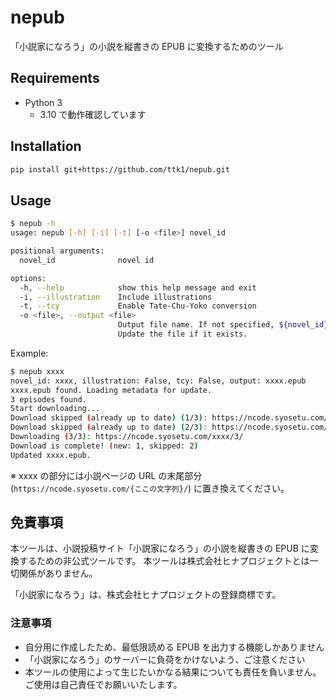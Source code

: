 # nepub

「小説家になろう」の小説を縦書きの EPUB に変換するためのツール

## Requirements

* Python 3
  * 3.10 で動作確認しています

## Installation

```sh
pip install git+https://github.com/ttk1/nepub.git
```

## Usage

```sh
$ nepub -h
usage: nepub [-h] [-i] [-t] [-o <file>] novel_id

positional arguments:
  novel_id              novel id

options:
  -h, --help            show this help message and exit
  -i, --illustration    Include illustrations
  -t, --tcy             Enable Tate-Chu-Yoko conversion
  -o <file>, --output <file>
                        Output file name. If not specified, ${novel_id}.epub is used.
                        Update the file if it exists.
```

Example:

```sh
$ nepub xxxx
novel_id: xxxx, illustration: False, tcy: False, output: xxxx.epub
xxxx.epub found. Loading metadata for update.
3 episodes found.
Start downloading...
Download skipped (already up to date) (1/3): https://ncode.syosetu.com/xxxx/1/
Download skipped (already up to date) (2/3): https://ncode.syosetu.com/xxxx/2/
Downloading (3/3): https://ncode.syosetu.com/xxxx/3/
Download is complete! (new: 1, skipped: 2)
Updated xxxx.epub.
```

※ xxxx の部分には小説ページの URL の末尾部分 (`https://ncode.syosetu.com/{ここの文字列}/`) に置き換えてください。

## 免責事項

本ツールは、小説投稿サイト「小説家になろう」の小説を縦書きの EPUB に変換するための非公式ツールです。
本ツールは株式会社ヒナプロジェクトとは一切関係がありません。

「小説家になろう」は、株式会社ヒナプロジェクトの登録商標です。

### 注意事項

* 自分用に作成したため、最低限読める EPUB を出力する機能しかありません
* 「小説家になろう」のサーバーに負荷をかけないよう、ご注意ください
* 本ツールの使用によって生じたいかなる結果についても責任を負いません。ご使用は自己責任でお願いいたします。
